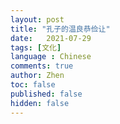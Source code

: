 ```yaml
---
layout: post
title: "孔子的温良恭俭让"
date:   2021-07-29
tags: [文化]
language : Chinese
comments: true
author: Zhen
toc: false
published: false
hidden: false
---
```



<!--stackedit_data:
eyJoaXN0b3J5IjpbMTY1OTU3NDU1MF19
-->